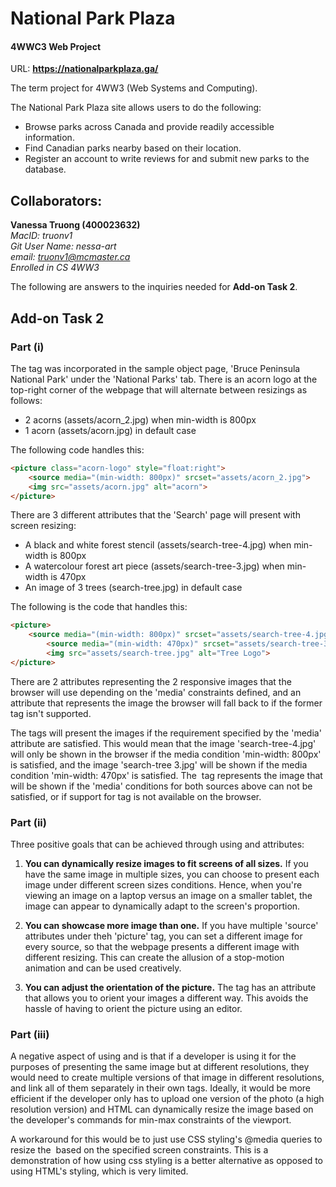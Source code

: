 # National Park Plaza
#### 4WWC3 Web Project

URL: **https://nationalparkplaza.ga/**

The term project for 4WW3 (Web Systems and Computing). 

The National Park Plaza site allows users to do the following:
- Browse parks across Canada and provide readily accessible information. 
- Find Canadian parks nearby based on their location.
- Register an account to write reviews for and submit new parks to the database.

## Collaborators:
**Vanessa Truong (400023632)**<br/>
 *MacID: truonv1*<br/>
 *Git User Name: nessa-art*<br/>
 *email: truonv1@mcmaster.ca*<br/>
 *Enrolled in CS 4WW3*
 
The following are answers to the inquiries needed for **Add-on Task 2**.

## Add-on Task 2 
### Part (i) 
The <picture> tag was incorporated in the sample object page, 'Bruce Peninsula National Park' under the 'National Parks' tab. There is an acorn logo at the top-right
corner of the webpage that will alternate between resizings as follows:
- 2 acorns (assets/acorn_2.jpg) when min-width is 800px
- 1 acorn (assets/acorn.jpg) in default case 

The following code handles this:

```html
<picture class="acorn-logo" style="float:right">	
	<source media="(min-width: 800px)" srcset="assets/acorn_2.jpg">
	<img src="assets/acorn.jpg" alt="acorn">
</picture>
```

There are 3 different <source> attributes that the 'Search' page will present with screen resizing:
- A black and white forest stencil (assets/search-tree-4.jpg) when min-width is 800px
- A watercolour forest art piece (assets/search-tree-3.jpg) when min-width is 470px
- An image of 3 trees (search-tree.jpg) in default case

The following is the code that handles this:

```html
<picture>
	<source media="(min-width: 800px)" srcset="assets/search-tree-4.jpg">	
        <source media="(min-width: 470px)" srcset="assets/search-tree-3.jpg">
        <img src="assets/search-tree.jpg" alt="Tree Logo">
</picture>
```

There are 2 <source> attributes representing the 2 responsive images that the browser will use depending on the 'media' constraints defined, and an <img> attribute 
that represents the image the browser will fall back to if the former <source> tag isn't supported. 

The <source> tags will present the images if the requirement specified by the 'media' attribute are satisfied. This would mean that the image 'search-tree-4.jpg' will only be shown in the browser if the media condition 'min-width: 800px' is satisfied, and the image 'search-tree 3.jpg' will be shown if the media condition 'min-width: 470px' is satisfied. The <img> tag represents the image that will be shown if the 'media' conditions for both sources above can not be satisfied, or if support for <source> tag is not available on the browser.

### Part (ii)
Three positive goals that can be achieved through using <picture> and <source> attributes:

1. **You can dynamically resize images to fit screens of all sizes.** If you have the same image in multiple sizes, you can choose to present each image under 
different screen sizes conditions. Hence, when you're viewing an image on a laptop versus an image on a smaller tablet, the image can appear to dynamically 
adapt to the screen's proportion.

2. **You can showcase more image than one.** If you have multiple 'source' attributes under theh 'picture' tag, you can set a different image for every source, so that
the webpage presents a different image with different resizing. This can create the allusion of a stop-motion animation and can be used creatively.

3. **You can adjust the orientation of the picture.** The <source> tag has an attribute that allows you to orient your images a different way. This avoids the hassle 
of having to orient the picture using an editor. 

### Part (iii)
A negative aspect of using <picture> and <source> is that if a developer is using it for the purposes of presenting the same image but at different resolutions,
they would need to create multiple versions of that image in different resolutions, and link all of them separately in their own <source> tags. Ideally, it would be
more efficient if the developer only has to upload one version of the photo (a high resolution version) and HTML can dynamically resize the image based on the developer's
commands for min-max constraints of the viewport. 

A workaround for this would be to just use CSS styling's @media queries to resize the <img> based on the specified screen constraints. This is a demonstration of how
using css styling is a better alternative as opposed to using HTML's styling, which is very limited.  

 
